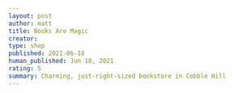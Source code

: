 ```yaml
---
layout: post
author: matt
title: Books Are Magic
creator:
type: shop
published: 2021-06-18
human_published: Jun 18, 2021
rating: 5
summary: Charming, just-right-sized bookstore in Cobble Hill
---
```

